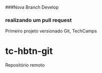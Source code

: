 ###Nova Branch Develop
### realizando um pull request
Primeiro projeto versionado Git, TechCamps
# tc-hbtn-git
Repositório remoto
